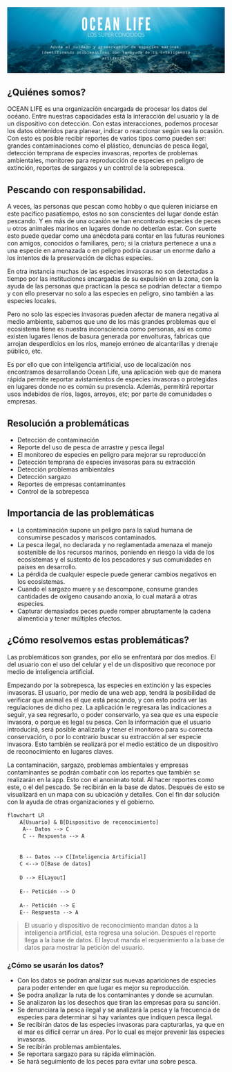 <img src="./OCEAN LIVE Recorte).png" alt="My cool logo"/>

## ¿Quiénes somos?

OCEAN LIFE es una organización encargada de procesar los datos del océano. Entre nuestras capacidades está la interacción del usuario y la de un dispositivo con detección. Con estas interacciones, podemos procesar los datos obtenidos para planear, indicar o reaccionar según sea la ocasión. Con esto es posible recibir reportes de varios tipos como pueden ser: grandes contaminaciones como el plástico, denuncias de pesca ilegal, detección temprana de especies invasoras, reportes de problemas ambientales, monitoreo para reproducción de especies en peligro de extinción, reportes de sargazos y un control de la sobrepesca.

## Pescando con responsabilidad.

A veces, las personas que pescan como hobby o que quieren iniciarse en este pacífico pasatiempo, estos no son conscientes del lugar donde están pescando. Y en más de una ocasión se han encontrado especies de peces u otros animales marinos en lugares donde no deberían estar. Con suerte esto puede quedar como una anécdota para contar en las futuras reuniones con amigos, conocidos o familiares, pero; si la criatura pertenece a una a una especie en amenazada o en peligro podría causar un enorme daño a los intentos de la preservación de dichas especies. 

En otra instancia muchas de las especies invasoras no son detectadas a tiempo por las instituciones encargadas de su expulsión en la zona, con la ayuda de las personas que practican la pesca se podrían detectar a tiempo y con ello preservar no solo a las especies en peligro, sino también a las especies locales.

Pero no solo las especies invasoras pueden afectar de manera negativa al medio ambiente, sabemos que uno de los más grandes problemas que el ecosistema tiene es nuestra inconsciencia como personas, así es como existen lugares llenos de basura generada por envolturas, fabricas que arrojan desperdicios en los ríos, manejo erróneo de alcantarillas y drenaje público, etc.

Es por ello que con inteligencia artificial, uso de localización nos encontramos desarrollando Ocean Life, una aplicación web que de manera rápida permite reportar avistamientos de especies invasoras o protegidas en lugares donde no es común su presencia. Además, permitirá reportar usos indebidos de ríos, lagos, arroyos, etc; por parte de comunidades o empresas.

## Resolución a problemáticas

* Detección de contaminación 
* Reporte del uso de pesca de arrastre y pesca ilegal
* El monitoreo de especies en peligro para mejorar su reproducción
* Detección temprana de especies invasoras para su extracción
* Detección problemas ambientales
* Detección sargazo
* Reportes de empresas contaminantes
* Control de la sobrepesca

## Importancia de las problemáticas

* La contaminación supone un peligro para la salud humana de consumirse pescados y mariscos contaminados. 
* La pesca ilegal, no declarada y no reglamentada amenaza el manejo sostenible de los recursos marinos, poniendo en riesgo la vida de los ecosistemas y el sustento de los pescadores y sus comunidades en países en desarrollo.
* La pérdida de cualquier especie puede generar cambios negativos en los ecosistemas.
* Cuando el sargazo muere y se descompone, consume grandes cantidades de oxígeno causando anoxia, lo cual matará a otras especies.
* Capturar demasiados peces puede romper abruptamente la cadena alimenticia y tener múltiples efectos.

## ¿Cómo resolvemos estas problemáticas?

Las problemáticos son grandes, por ello se enfrentará por dos medios. El del usuario con el uso del celular y el de un dispositivo que reconoce por medio de inteligencia artificial. 

Empezando por la sobrepesca, las especies en extinción y las especies invasoras.  El usuario, por medio de una web app, tendrá la posibilidad de verificar que animal es el que está pescando, y con esto podra ver las regulaciones de dicho pez. La aplicación le regresara las indicaciones a seguir, ya sea regresarlo, o poder conservarlo, ya sea que es una especie invasora, o porque es legal su pesca. Con la información que el usuario introducirá, será posible analizarla y tener el monitoreo para su correcta conservación, o por lo contrario buscar su extracción al ser especie invasora. Esto también se realizará por el medio estático de un dispositivo de reconocimiento en lugares claves.

La contaminación, sargazo, problemas ambientales y empresas contaminantes se podrán combatir con los reportes que también se realizarán en la app. Esto con el anonimato total. Al hacer reportes como este, o el del pescado. Se recibirán en la base de datos. Después de esto se visualizará en un mapa con su ubicación y detalles. Con el fin dar solución con la ayuda de otras organizaciones y el gobierno.

```mermaid
flowchart LR
    A[Usuario] & B[Dispositivo de reconocimiento]
     A-- Datos --> C
     C -- Respuesta --> A
     
     
    B -- Datos --> C[Inteligencia Artificial]
    C <--> D[Base de datos]
    
    D --> E[Layout]
    
    E-- Petición --> D
    
    A-- Petición --> E
    E-- Respuesta --> A
```
> El usuario y dispositivo de reconocimiento mandan datos a la inteligencia artificial, esta regresa una solución. Después el reporte llega a la base de datos. El layout manda el requerimiento a la base de datos para mostrar la petición del usuario.

### ¿Cómo se usarán los datos?

* Con los datos se podran analizar sus nuevas apariciones de especies para poder entender en que lugar es mejor su reproducción. 
* Se podra analizar la ruta de los contaminantes y donde se acumulan.
* Se analizaron las los desechos que tiran las empresas para su sanción.
* Se denunciara la pesca ilegal y se analizará la pesca y la frecuencia de especies para determinar si hay variantes que indiquen pesca ilegal.
* Se recibirán datos de las especies invasoras para capturarlas, ya que en el mar es difícil cerrar un área. Por lo cual es mejor prevenir las especies invasoras.
* Se recibirán problemas ambientales.
* Se reportara sargazo para su rápida eliminación.
* Se hará seguimiento de los peces para evitar una sobre pesca.







